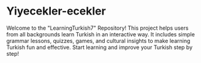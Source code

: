 # Yiyecekler-ecekler
Welcome to the "LearningTurkish7" Repository! This project helps users from all backgrounds learn Turkish in an interactive way. It includes simple grammar lessons, quizzes, games, and cultural insights to make learning Turkish fun and effective. Start learning and improve your Turkish step by step!
